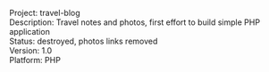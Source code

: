 Project: travel-blog  
Description: Travel notes and photos, first effort to build simple PHP application  
Status: destroyed, photos links removed  
Version: 1.0  
Platform: PHP
